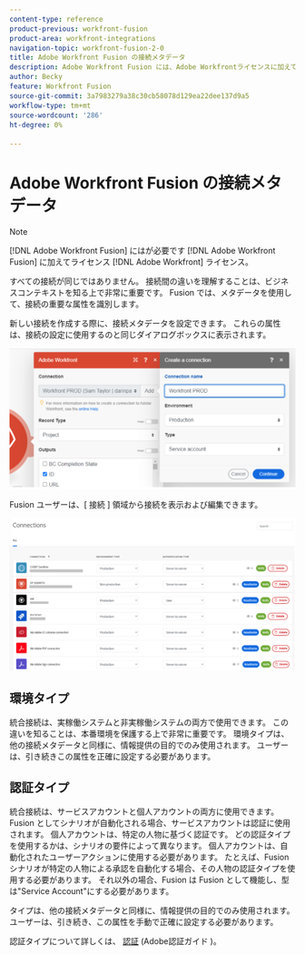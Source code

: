 ```yaml
---
content-type: reference
product-previous: workfront-fusion
product-area: workfront-integrations
navigation-topic: workfront-fusion-2-0
title: Adobe Workfront Fusion の接続メタデータ
description: Adobe Workfront Fusion には、Adobe Workfrontライセンスに加えて、Adobe Workfront Fusion ライセンスが必要です。
author: Becky
feature: Workfront Fusion
source-git-commit: 3a7983279a38c30cb58078d129ea22dee137d9a5
workflow-type: tm+mt
source-wordcount: '286'
ht-degree: 0%

---
```


# Adobe Workfront Fusion の接続メタデータ

>[!NOTE]
>
>[!DNL Adobe Workfront Fusion] にはが必要です [!DNL Adobe Workfront Fusion] に加えてライセンス [!DNL Adobe Workfront] ライセンス。

すべての接続が同じではありません。 接続間の違いを理解することは、ビジネスコンテキストを知る上で非常に重要です。 Fusion では、メタデータを使用して、接続の重要な属性を識別します。

新しい接続を作成する際に、接続メタデータを設定できます。 これらの属性は、接続の設定に使用するのと同じダイアログボックスに表示されます。

![接続メタデータ](assets/connection-metadata-setup.png)

Fusion ユーザーは、[ 接続 ] 領域から接続を表示および編集できます。

![「接続」領域の接続メタデータ](assets/connections-area-metadata.png)

## 環境タイプ

統合接続は、実稼働システムと非実稼働システムの両方で使用できます。 この違いを知ることは、本番環境を保護する上で非常に重要です。 環境タイプは、他の接続メタデータと同様に、情報提供の目的でのみ使用されます。 ユーザーは、引き続きこの属性を正確に設定する必要があります。

## 認証タイプ

統合接続は、サービスアカウントと個人アカウントの両方に使用できます。 Fusion としてシナリオが自動化される場合、サービスアカウントは認証に使用されます。 個人アカウントは、特定の人物に基づく認証です。 どの認証タイプを使用するかは、シナリオの要件によって異なります。 個人アカウントは、自動化されたユーザーアクションに使用する必要があります。 たとえば、Fusion シナリオが特定の人物による承認を自動化する場合、その人物の認証タイプを使用する必要があります。 それ以外の場合、Fusion は Fusion として機能し、型は&quot;Service Account&quot;にする必要があります。

タイプは、他の接続メタデータと同様に、情報提供の目的でのみ使用されます。 ユーザーは、引き続き、この属性を手動で正確に設定する必要があります。

認証タイプについて詳しくは、 [認証](https://developer.adobe.com/developer-console/docs/guides/authentication/) (Adobe認証ガイド )。



